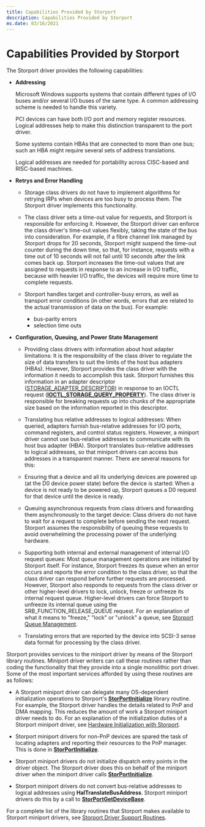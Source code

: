 ```yaml
---
title: Capabilities Provided by Storport
description: Capabilities Provided by Storport
ms.date: 03/16/2021
---
```


# Capabilities Provided by Storport

The Storport driver provides the following capabilities:

- **Addressing**

  Microsoft Windows supports systems that contain different types of I/O buses and/or several I/O buses of the same type. A common addressing scheme is needed to handle this variety.

  PCI devices can have both I/O port and memory register resources. Logical addresses help to make this distinction transparent to the port driver.

  Some systems contain HBAs that are connected to more than one bus; such an HBA might require several sets of address translations.

  Logical addresses are needed for portability across CISC-based and RISC-based machines.

- **Retrys and Error Handling**

  - Storage class drivers do not have to implement algorithms for retrying IRPs when devices are too busy to process them. The Storport driver implements this functionality.

  - The class driver sets a time-out value for requests, and Storport is responsible for enforcing it. However, the Storport driver can enforce the class driver's time-out values flexibly, taking the state of the bus into consideration. For example, if a fibre channel link managed by Storport drops for 20 seconds, Storport might suspend the time-out counter during the down time, so that, for instance, requests with a time out of 10 seconds will not fail until 10 seconds after the link comes back up. Storport increases the time-out values that are assigned to requests in response to an increase in I/O traffic, because with heavier I/O traffic, the devices will require more time to complete requests.

  - Storport handles target and controller-busy errors, as well as transport error conditions (in other words, errors that are related to the actual transmission of data on the bus). For example:
    - bus-parity errors
    - selection time outs

- **Configuration, Queuing, and Power State Management**

  - Providing class drivers with information about host adapter limitations: It is the responsibility of the class driver to regulate the size of data transfers to suit the limits of the host bus adapters (HBAs). However, Storport provides the class driver with the information it needs to accomplish this task. Storport furnishes this information in an adapter descriptor ([STORAGE_ADAPTER_DESCRIPTOR](/windows-hardware/drivers/ddi/ntddstor/ns-ntddstor-_storage_adapter_descriptor)) in response to an IOCTL request ([**IOCTL_STORAGE_QUERY_PROPERTY**](/windows-hardware/drivers/ddi/ntddstor/ni-ntddstor-ioctl_storage_query_property)). The class driver is responsible for breaking requests up into chunks of the appropriate size based on the information reported in this descriptor.

  - Translating bus relative addresses to logical addresses: When queried, adapters furnish bus-relative addresses for I/O ports, command registers, and control status registers. However, a miniport driver cannot use bus-relative addresses to communicate with its host bus adapter (HBA). Storport translates bus-relative addresses to logical addresses, so that miniport drivers can access bus addresses in a transparent manner. There are several reasons for this:

  - Ensuring that a device and all its underlying devices are powered up (at the D0 device power state) before the device is started: When a device is not ready to be powered up, Storport queues a D0 request for that device until the device is ready.

  - Queuing asynchronous requests from class drivers and forwarding them asynchronously to the target device: Class drivers do not have to wait for a request to complete before sending the next request. Storport assumes the responsibility of queuing these requests to avoid overwhelming the processing power of the underlying hardware.

  - Supporting both internal and external management of internal I/O request queues: Most queue management operations are initiated by Storport itself. For instance, Storport freezes its queue when an error occurs and reports the error condition to the class driver, so that the class driver can respond before further requests are processed. However, Storport also responds to requests from the class driver or other higher-level drivers to lock, unlock, freeze or unfreeze its internal request queue. Higher-level drivers can force Storport to unfreeze its internal queue using the SRB_FUNCTION_RELEASE_QUEUE request. For an explanation of what it means to "freeze," "lock" or "unlock" a queue, see [Storport Queue Management](storport-queue-management.md).

  - Translating errors that are reported by the device into SCSI-3 sense data format for processing by the class driver.

Storport provides services to the miniport driver by means of the Storport library routines. Miniport driver writers can call these routines rather than coding the functionality that they provide into a single monolithic port driver. Some of the most important services afforded by using these routines are as follows:

- A Storport miniport driver can delegate many OS-dependent initialization operations to Storport's [**StorPortInitialize**](/windows-hardware/drivers/ddi/storport/nf-storport-storportinitialize) library routine. For example, the Storport driver handles the details related to PnP and DMA mapping. This reduces the amount of work a Storport miniport driver needs to do. For an explanation of the initialization duties of a Storport miniport driver, see [Hardware Initialization with Storport](hardware-initialization-with-storport.md).

- Storport miniport drivers for non-PnP devices are spared the task of locating adapters and reporting their resources to the PnP manager. This is done in [**StorPortInitialize**](/windows-hardware/drivers/ddi/storport/nf-storport-storportinitialize).

- Storport miniport drivers do not initialize dispatch entry points in the driver object. The Storport driver does this on behalf of the miniport driver when the miniport driver calls [**StorPortInitialize**](/windows-hardware/drivers/ddi/storport/nf-storport-storportinitialize).

- Storport miniport drivers do not convert bus-relative addresses to logical addresses using **HalTranslateBusAddress**. Storport miniport drivers do this by a call to [**StorPortGetDeviceBase**](/windows-hardware/drivers/ddi/storport/nf-storport-storportgetdevicebase).

For a complete list of the library routines that Storport makes available to Storport miniport drivers, see [Storport Driver Support Routines](storport-driver-support-routines.md).
